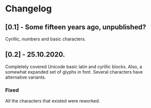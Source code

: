 # Changelog

## [0.1] - Some fifteen years ago, unpublished?

Cyrillic, numbers and basic characters.

## [0.2] - 25.10.2020.

Completely covered Unicode basic latin and cyrillic blocks. Also, a somewhat expanded set of glyphs in font. Several characters have alternative variants.

### Fixed

All the characters that existed were reworked.

